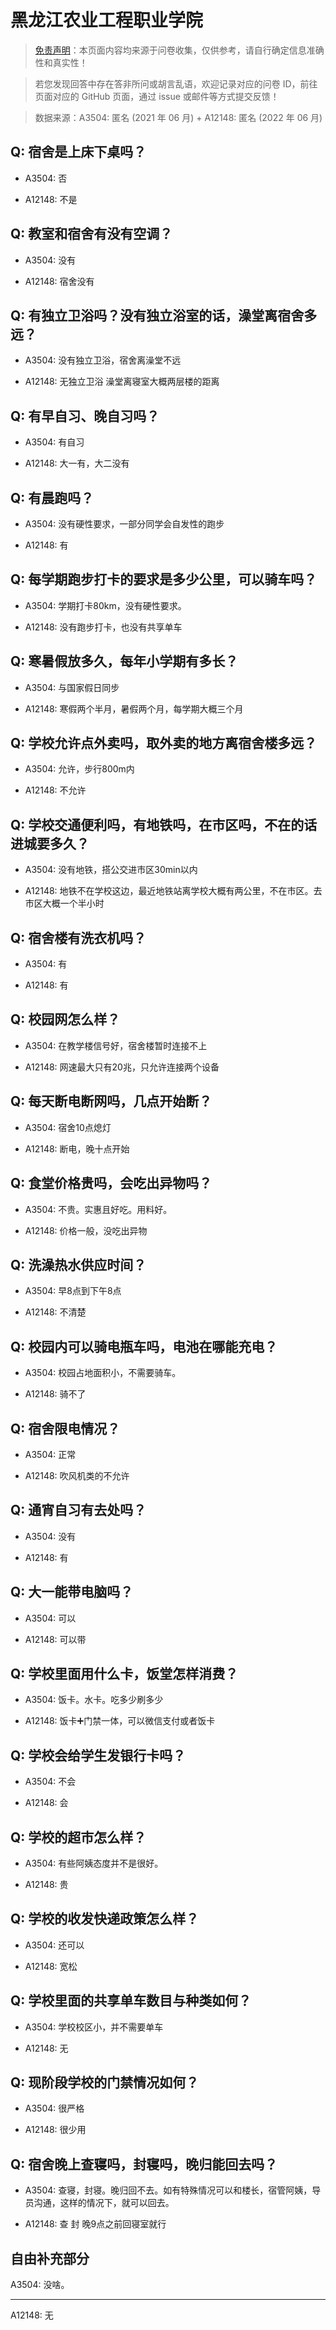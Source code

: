 # 黑龙江农业工程职业学院

> [免责声明](https://colleges.chat/#_3)：本页面内容均来源于问卷收集，仅供参考，请自行确定信息准确性和真实性！

> 若您发现回答中存在答非所问或胡言乱语，欢迎记录对应的问卷 ID，前往页面对应的 GitHub 页面，通过 issue 或邮件等方式提交反馈！

> 数据来源：A3504: 匿名 (2021 年 06 月) + A12148: 匿名 (2022 年 06 月)

## Q: 宿舍是上床下桌吗？

- A3504: 否

- A12148: 不是

## Q: 教室和宿舍有没有空调？

- A3504: 没有

- A12148: 宿舍没有

## Q: 有独立卫浴吗？没有独立浴室的话，澡堂离宿舍多远？

- A3504: 没有独立卫浴，宿舍离澡堂不远

- A12148: 无独立卫浴 澡堂离寝室大概两层楼的距离

## Q: 有早自习、晚自习吗？

- A3504: 有自习

- A12148: 大一有，大二没有

## Q: 有晨跑吗？

- A3504: 没有硬性要求，一部分同学会自发性的跑步

- A12148: 有

## Q: 每学期跑步打卡的要求是多少公里，可以骑车吗？

- A3504: 学期打卡80km，没有硬性要求。

- A12148: 没有跑步打卡，也没有共享单车

## Q: 寒暑假放多久，每年小学期有多长？

- A3504: 与国家假日同步

- A12148: 寒假两个半月，暑假两个月，每学期大概三个月

## Q: 学校允许点外卖吗，取外卖的地方离宿舍楼多远？

- A3504: 允许，步行800m内

- A12148: 不允许

## Q: 学校交通便利吗，有地铁吗，在市区吗，不在的话进城要多久？

- A3504: 没有地铁，搭公交进市区30min以内

- A12148: 地铁不在学校这边，最近地铁站离学校大概有两公里，不在市区。去市区大概一个半小时

## Q: 宿舍楼有洗衣机吗？

- A3504: 有

- A12148: 有

## Q: 校园网怎么样？

- A3504: 在教学楼信号好，宿舍楼暂时连接不上

- A12148: 网速最大只有20兆，只允许连接两个设备

## Q: 每天断电断网吗，几点开始断？

- A3504: 宿舍10点熄灯

- A12148: 断电，晚十点开始

## Q: 食堂价格贵吗，会吃出异物吗？

- A3504: 不贵。实惠且好吃。用料好。

- A12148: 价格一般，没吃出异物

## Q: 洗澡热水供应时间？

- A3504: 早8点到下午8点

- A12148: 不清楚

## Q: 校园内可以骑电瓶车吗，电池在哪能充电？

- A3504: 校园占地面积小，不需要骑车。

- A12148: 骑不了

## Q: 宿舍限电情况？

- A3504: 正常

- A12148: 吹风机类的不允许

## Q: 通宵自习有去处吗？

- A3504: 没有

- A12148: 有

## Q: 大一能带电脑吗？

- A3504: 可以

- A12148: 可以带

## Q: 学校里面用什么卡，饭堂怎样消费？

- A3504: 饭卡。水卡。吃多少刷多少

- A12148: 饭卡➕门禁一体，可以微信支付或者饭卡

## Q: 学校会给学生发银行卡吗？

- A3504: 不会

- A12148: 会

## Q: 学校的超市怎么样？

- A3504: 有些阿姨态度并不是很好。

- A12148: 贵

## Q: 学校的收发快递政策怎么样？

- A3504: 还可以

- A12148: 宽松

## Q: 学校里面的共享单车数目与种类如何？

- A3504: 学校校区小，并不需要单车

- A12148: 无

## Q: 现阶段学校的门禁情况如何？

- A3504: 很严格

- A12148: 很少用

## Q: 宿舍晚上查寝吗，封寝吗，晚归能回去吗？

- A3504: 查寝，封寝。晚归回不去。如有特殊情况可以和楼长，宿管阿姨，导员沟通，这样的情况下，就可以回去。

- A12148: 查 封 晚9点之前回寝室就行

## 自由补充部分

A3504: 没啥。

***

A12148: 无
